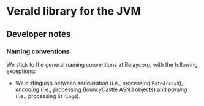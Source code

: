 # VeraId library for the JVM

## Developer notes

### Naming conventions

We stick to the general naming conventions at Relaycorp, with the following exceptions:

- We distinguish between _serialisation_ (i.e., processing `ByteArray`s), _encoding_ (i.e., processing BouncyCastle ASN.1 objects) and _parsing_ (i.e., processing `String`s).
